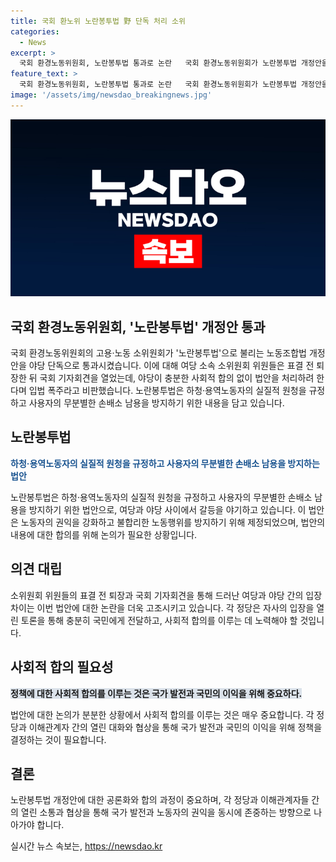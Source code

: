 ```yaml
---
title: 국회 환노위 노란봉투법 野 단독 처리 소위
categories:
  - News
excerpt: >
  국회 환경노동위원회, 노란봉투법 통과로 논란   국회 환경노동위원회가 노란봉투법 개정안을 야당 단독으로 통과시켰다. 이에 여당 소속 위원들은 퇴장 후 야당의 행동을 비판하며 입법 폭주를 지적했다. 노란봉투법은 하청·용역노동자 보호와 사용자의 손배소 남용 방지를 목적으로 한다. 여론 모니터링 요청 및 기사 제보: social@ytn.co.kr / 전화 02-398-8585
feature_text: >
  국회 환경노동위원회, 노란봉투법 통과로 논란   국회 환경노동위원회가 노란봉투법 개정안을 야당 단독으로 통과시켰다. 이에 여당 소속 위원들은 퇴장 후 야당의 행동을 비판하며 입법 폭주를 지적했다. 노란봉투법은 하청·용역노동자 보호와 사용자의 손배소 남용 방지를 목적으로 한다. 여론 모니터링 요청 및 기사 제보: social@ytn.co.kr / 전화 02-398-8585
image: '/assets/img/newsdao_breakingnews.jpg'
---
```


<p><img src="/assets/img/newsdao_breakingnews.jpg" alt="cryptoinkorea 속보" /></p>

<h2 data-ke-size="size26">국회 환경노동위원회, '노란봉투법' 개정안 통과</h2>

<p>국회 환경노동위원회의 고용·노동 소위원회가 '노란봉투법'으로 불리는 노동조합법 개정안을 야당 단독으로 통과시켰습니다. 이에 대해 여당 소속 소위원회 위원들은 표결 전 퇴장한 뒤 국회 기자회견을 열었는데, 야당이 충분한 사회적 합의 없이 법안을 처리하려 한다며 입법 폭주라고 비판했습니다. 노란봉투법은 하청·용역노동자의 실질적 원청을 규정하고 사용자의 무분별한 손배소 남용을 방지하기 위한 내용을 담고 있습니다.</p>

<p data-ke-size="size16"></p>

<h2 data-ke-size="size26">노란봉투법</h2>

<p><b><span style="color: #1a5490;">하청·용역노동자의 실질적 원청을 규정하고 사용자의 무분별한 손배소 남용을 방지하는 법안</span></b></p>

<p>노란봉투법은 하청·용역노동자의 실질적 원청을 규정하고 사용자의 무분별한 손배소 남용을 방지하기 위한 법안으로, 여당과 야당 사이에서 갈등을 야기하고 있습니다. 이 법안은 노동자의 권익을 강화하고 불합리한 노동행위를 방지하기 위해 제정되었으며, 법안의 내용에 대한 합의를 위해 논의가 필요한 상황입니다.</p>

<p data-ke-size="size16"></p>

<h2 data-ke-size="size26">의견 대립</h2>

<p>소위원회 위원들의 표결 전 퇴장과 국회 기자회견을 통해 드러난 여당과 야당 간의 입장 차이는 이번 법안에 대한 논란을 더욱 고조시키고 있습니다. 각 정당은 자사의 입장을 열린 토론을 통해 충분히 국민에게 전달하고, 사회적 합의를 이루는 데 노력해야 할 것입니다.</p>

<p data-ke-size="size16"></p>

<h2 data-ke-size="size26">사회적 합의 필요성</h2>

<p><b><span style="background-color: #21538527;">정책에 대한 사회적 합의를 이루는 것은 국가 발전과 국민의 이익을 위해 중요하다.</span></b></p>

<p>법안에 대한 논의가 분분한 상황에서 사회적 합의를 이루는 것은 매우 중요합니다. 각 정당과 이해관계자 간의 열린 대화와 협상을 통해 국가 발전과 국민의 이익을 위해 정책을 결정하는 것이 필요합니다.</p>

<p data-ke-size="size16"></p>

<h2 data-ke-size="size26">결론</h2>

<p>노란봉투법 개정안에 대한 공론화와 합의 과정이 중요하며, 각 정당과 이해관계자들 간의 열린 소통과 협상을 통해 국가 발전과 노동자의 권익을 동시에 존중하는 방향으로 나아가야 합니다.</p>
실시간 뉴스 속보는, <a href="https://newsdao.kr" rel="dofollow">https://newsdao.kr</a>


